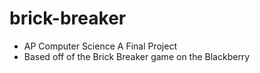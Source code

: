 # brick-breaker

- AP Computer Science A Final Project
- Based off of the Brick Breaker game on the Blackberry

